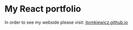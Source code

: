 # My React portfolio

In order to see my webside please visit:
[jtomkiewicz.github.io](https://jtomkiewicz.github.io)
